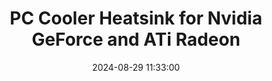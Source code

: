 ---
layout: post
title: PC Cooler Heatsink for Nvidia GeForce and ATi Radeon
summary: 
date: '2024-08-29 11:33:00'
#tags: [PC Components, PC]
---